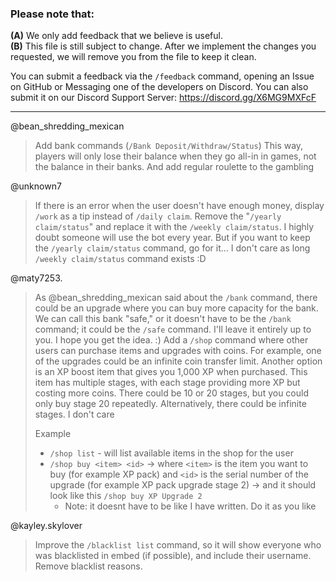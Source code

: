 ### Please note that:
**(A)** We only add feedback that we believe is useful.<br>
**(B)** This file is still subject to change. After we implement the changes you requested, we will remove you from the file to keep it clean.

You can submit a feedback via the `/feedback` command, opening an Issue on GitHub or Messaging one of the developers on Discord. You can also submit it on our Discord Support Server: https://discord.gg/X6MG9MXFcF

---

@bean_shredding_mexican
> Add bank commands (`/Bank Deposit/Withdraw/Status`)
> This way, players will only lose their balance when they go all-in in games, not the balance in their banks.
> And add regular roulette to the gambling

@unknown7
> If there is an error when the user doesn't have enough money, display `/work` as a tip instead of `/daily claim`.
> Remove the "`/yearly claim/status`" and replace it with the `/weekly claim/status`. I highly doubt someone will use the bot every year. But if you want to keep the `/yearly claim/status` command, go for it... I don't care as long `/weekly claim/status` command exists :D

@maty7253.
> As @bean_shredding_mexican said about the `/bank` command, there could be an upgrade where you can buy more capacity for the bank. We can call this bank "safe," or it doesn't have to be the `/bank` command; it could be the `/safe` command. I'll leave it entirely up to you. I hope you get the idea. :)
> Add a `/shop` command where other users can purchase items and upgrades with  coins. For example, one of the upgrades could be an infinite coin transfer limit. Another option is an XP boost item that gives you 1,000 XP when purchased. This item has multiple stages, with each stage providing more XP but costing more coins. There could be 10 or 20 stages, but you could only buy stage 20 repeatedly. Alternatively, there could be infinite stages. I don't care
> 
> Example
> - `/shop list` - will list available items in the shop for the user
> - `/shop buy <item> <id>` -> where `<item>` is the item you want to buy (for example XP pack) and `<id>` is the serial number of the upgrade (for example XP pack upgrade stage 2) -> and it should look like this `/shop buy XP Upgrade 2`
>   - Note: it doesnt have to be like I have written. Do it as you like

@kayley.skylover
> Improve the `/blacklist list` command, so it will show everyone who was blacklisted in embed (if possible), and include their username.
> Remove blacklist reasons.